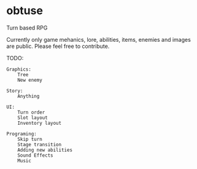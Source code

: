 # obtuse
Turn based RPG

Currently only game mehanics, lore, abilities, items, enemies and images are public. Please feel free to contribute.

TODO:
	
	Graphics:
		Tree
		New enemy

	Story:
		Anything

	UI:
		Turn order
		Slot layout
		Inventory layout

	Programing:
		Skip turn
		Stage transition
		Adding new abilities
		Sound Effects
		Music
